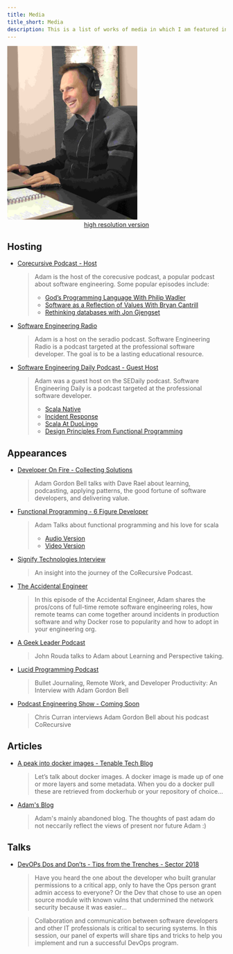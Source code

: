```yaml
---
title: Media
title_short: Media
description: This is a list of works of media in which I am featured in some way
---
```

<div class="row">
<div class="col-md-4">
<img src="/images/profiles/IMG_1206_web.jpg" height="400px" width="300px" alt="Adam Bell"><br/>
<center><a href="/images/profiles/IMG_1206.jpg">high resolution version</a></center>
</div>
<div class="col-md-8">

## Hosting

-  [Corecursive Podcast - Host](https://corecursive.com/)

    >  Adam is the host of the corecusive podcast, a popular podcast about software engineering.  Some popular episodes include: 
    > * [God’s Programming Language With Philip Wadler](https://corecursive.com/021-gods-programming-language-with-philip-wadler/)
    > * [Software as a Reflection of Values With Bryan Cantrill](https://corecursive.com/024-software-as-a-reflection-of-values-with-bryan-cantrill/)
    > * [Rethinking databases with Jon Gjengset](https://corecursive.com/030-rethinking-databases-with-jon-gjengset/)

-   [Software Engineering Radio](https://www.se-radio.net/team/adam-gordon-bell/)

    >  Adam is a host on the seradio podcast.  Software Engineering Radio is a podcast targeted at the professional software developer. The goal is to be a lasting educational resource.

-   [Software Engineering Daily Podcast - Guest Host](https://softwareengineeringdaily.com/)

    >  Adam was a guest host on the SEDaily podcast.  Software Engineering Daily is a podcast targeted at the professional software developer. 
    > * [Scala Native](https://softwareengineeringdaily.com/2017/10/16/scala-native-with-denys-shabalin/)
    > * [Incident Response](https://softwareengineeringdaily.com/2017/11/21/incident-response-with-emil-stolarsky/)
    > * [Scala At DuoLingo](https://softwareengineeringdaily.com/2017/12/14/scala-at-duolingo-with-andre-kenji-horie/)
    > * [Design Principles From Functional Programming](https://softwareengineeringdaily.com/2018/01/30/design-principles-from-functional-programming-with-runar-bjarnason/)

## Appearances
-   [Developer On Fire - Collecting Solutions](https://developeronfire.com/podcast/episode-424-adam-gordon-bell-collecting-solutions)

    >  Adam Gordon Bell talks with Dave Rael about learning, podcasting, applying patterns, the good fortune of software developers, and delivering value.

-   [Functional Programming  - 6 Figure Developer](https://www.youtube.com/watch?v=q1BElpbIyxA)

    >  Adam Talks about functional programming and his love for scala
    > * [Audio Version](https://6figuredev.com/podcast/episode-094-functional-programming-with-adam-gordon-bell/)
    > * [Video Version](https://www.youtube.com/watch?v=q1BElpbIyxA)

-   [Signify Technologies Interview](https://www.signifytechnology.com/blog/2019/05/an-insight-into-the-journey-of-corecursive-podcast-creator-adam-gordon-bell)

    >  An insight into the journey of the CoRecursive Podcast. 

-   [The Accidental Engineer](https://theaccidentalengineer.com/docker-telecommute-podcasting-adam-gordon-bell-corecursive/)

    >  In this episode of the Accidental Engineer, Adam shares the pros/cons of full-time remote software engineering roles, how remote teams can come together around incidents in production software and 
why Docker rose to popularity and how to adopt in your engineering org.


-   [A Geek Leader Podcast](https://www.ageekleader.com/agl-102-corecursive-with-adam-gordon-bell/)

    >  John Rouda talks to Adam about Learning and Perspective taking.

-   [Lucid Programming Podcast](https://www.youtube.com/watch?v=C0PuCgQrxZU)

    >  Bullet Journaling, Remote Work, and Developer Productivity: An Interview with Adam Gordon Bell

-   [Podcast Engineering Show - Coming Soon](https://podcastengineeringschool.com/)

    >  Chris Curran interviews Adam Gordon Bell about his podcast CoRecursive

## Articles

-   [A peak into docker images - Tenable Tech Blog](https://medium.com/tenable-techblog/a-peek-into-docker-images-b4d6b2362eb)

    > Let’s talk about docker images. A docker image is made up of one or more layers and some metadata. When you do a docker pull these are retrieved from dockerhub or your repository of choice...

-   [Adam's Blog](/archive.html)

    > Adam's mainly abandoned blog.  The thoughts of past adam do not neccarily reflect the views of present nor future Adam :) 

## Talks

-   [DevOPs Dos and Don’ts - Tips from the Trenches - Sector 2018](https://sector.ca/cloud-summit/#1529429963677-28d548eb-a7d0)

    > Have you heard the one about the developer who built granular permissions to a critical app, only to have the Ops person grant admin access to everyone? Or the Dev that chose to use an open source module with known vulns that undermined the network security because it was easier…

    > Collaboration and communication between software developers and other IT professionals is critical to securing systems. In this session, our panel of experts will share tips and tricks to help you implement and run a successful DevOps program.

 </div>
 </div>
